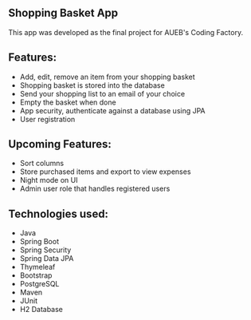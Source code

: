 ## Shopping Basket App
This app was developed as the final project for AUEB's Coding Factory.

## Features:
- Add, edit, remove an item from your shopping basket
- Shopping basket is stored into the database
- Send your shopping list to an email of your choice
- Empty the basket when done
- App security, authenticate against a database using JPA
- User registration

## Upcoming Features:
- Sort columns
- Store purchased items and export to view expenses
- Night mode on UI
- Admin user role that handles registered users

## Technologies used:
- Java
- Spring Boot
- Spring Security
- Spring Data JPA
- Thymeleaf
- Bootstrap
- PostgreSQL
- Maven
- JUnit
- H2 Database
